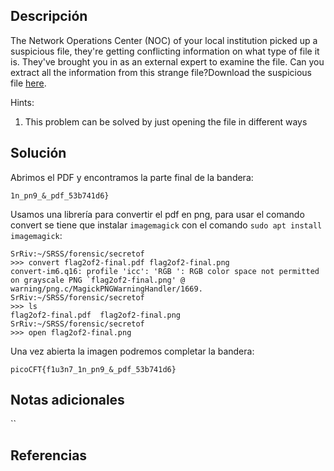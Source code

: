 ## Descripción
The Network Operations Center (NOC) of your local institution picked up a suspicious file, they're getting conflicting information on what type of file it is. They've brought you in as an external expert to examine the file. Can you extract all the information from this strange file?Download the suspicious file [here](https://artifacts.picoctf.net/c_titan/7/flag2of2-final.pdf).

Hints:
1. This problem can be solved by just opening the file in different ways
## Solución 
Abrimos el PDF y encontramos la parte final de la bandera:
```
1n_pn9_&_pdf_53b741d6}
```

Usamos una librería para convertir el pdf en png, para usar el comando convert se tiene que instalar `imagemagick` con el comando `sudo apt install imagemagick`:

```
SrRiv:~/SRSS/forensic/secretof
>>> convert flag2of2-final.pdf flag2of2-final.png
convert-im6.q16: profile 'icc': 'RGB ': RGB color space not permitted on grayscale PNG `flag2of2-final.png' @ warning/png.c/MagickPNGWarningHandler/1669.
SrRiv:~/SRSS/forensic/secretof
>>> ls
flag2of2-final.pdf  flag2of2-final.png
SrRiv:~/SRSS/forensic/secretof
>>> open flag2of2-final.png
```

Una vez abierta la imagen podremos completar la bandera:

~~~
picoCFT{f1u3n7_1n_pn9_&_pdf_53b741d6}
~~~


## Notas adicionales 

``

## Referencias
